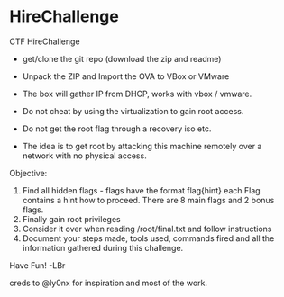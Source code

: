 # HireChallenge
CTF HireChallenge

- get/clone the git repo (download the zip and readme)
- Unpack the ZIP and Import the OVA to VBox or VMware
- The box will gather IP from DHCP, works with vbox / vmware.

- Do not cheat by using the virtualization to gain root access.
- Do not get the root flag through a recovery iso etc.
- The idea is to get root by attacking this machine remotely
over a network with no physical access.

Objective:
1) Find all hidden flags - flags have the format flag{hint}
  each Flag contains a hint how to proceed. There are 8 main flags and 2 bonus flags.
2) Finally gain root privileges
3) Consider it over when reading /root/final.txt and follow instructions
4) Document your steps made, tools used, commands fired and all the information gathered during this challenge.

Have Fun!
-LBr

creds to @ly0nx for inspiration and most of the work.
